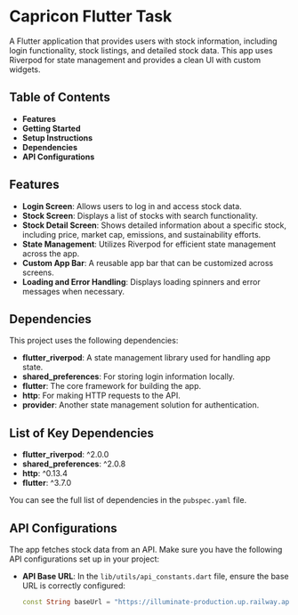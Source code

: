 # **Capricon Flutter Task**
A Flutter application that provides users with stock information, including login functionality, stock listings, and detailed stock data. This app uses Riverpod for state management and provides a clean UI with custom widgets.

## **Table of Contents**
- **Features**
- **Getting Started**
- **Setup Instructions**
- **Dependencies**
- **API Configurations**

## **Features**
- **Login Screen**: Allows users to log in and access stock data.
- **Stock Screen**: Displays a list of stocks with search functionality.
- **Stock Detail Screen**: Shows detailed information about a specific stock, including price, market cap, emissions, and sustainability efforts.
- **State Management**: Utilizes Riverpod for efficient state management across the app.
- **Custom App Bar**: A reusable app bar that can be customized across screens.
- **Loading and Error Handling**: Displays loading spinners and error messages when necessary.

## **Dependencies**
This project uses the following dependencies:

- **flutter_riverpod**: A state management library used for handling app state.
- **shared_preferences**: For storing login information locally.
- **flutter**: The core framework for building the app.
- **http**: For making HTTP requests to the API.
- **provider**: Another state management solution for authentication.

## **List of Key Dependencies**
- **flutter_riverpod**: ^2.0.0
- **shared_preferences**: ^2.0.8
- **http**: ^0.13.4
- **flutter**: ^3.7.0

You can see the full list of dependencies in the `pubspec.yaml` file.

## **API Configurations**
The app fetches stock data from an API. Make sure you have the following API configurations set up in your project:

- **API Base URL**: In the `lib/utils/api_constants.dart` file, ensure the base URL is correctly configured:
  ```dart
  const String baseUrl = "https://illuminate-production.up.railway.app/api/"; // Replace with the actual API base URL
